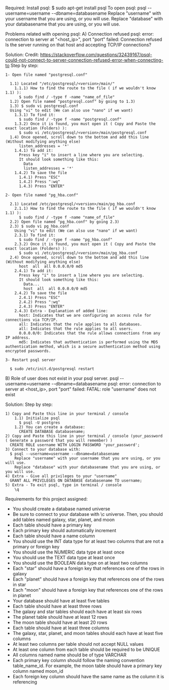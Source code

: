 Required:
  Install psql:
    $ sudo apt-get install psql
  To open psql:
    psql --username=username --dbname=databasename
      Replace "username" with your username that you are using, or you will use.
      Replace "database" with your databasename that you are using, or you will use.



Problems related with opening psql:
A) Connection refused
  psql: error: connection to server at "<host_ip>", port "port" failed: Connection refused
  Is the server running on that host and accepting TCP/IP connections?

  Solution: 
  Credit: https://stackoverflow.com/questions/32439167/psql-could-not-connect-to-server-connection-refused-error-when-connecting-to
  Step by step:
  
    1- Open file named "postgresql.conf"
    
      1.1) Located "/etc/postgresql/<version>/main/"
        1.1.1) How to find the route to the file ( if we wouldn't know 1.1) ):
          $ sudo find / -type f -name "name_of_file"
      1.2) Open file named "postgresql.conf" by going to 1.3)
      1.3) $ sudo vi postgresql.conf
      Using "vi" to edit (We can also use "nano" if we want)
        1.3.1) To find it:
          $ sudo find / -type f -name "postgresql.conf"
        1.3.2) Once it is found, you must open it ( Copy and Paste the exact location (Folders) ):
          $ sudo vi /etc/postgresql/<version>/main/postgresql.conf
      1.4) Once opened, scroll down to the bottom and add this line (Without modifying anything else)
          listen_addresses = '*'
        1.4.1) To add it:
          Press key "i" to insert a line where you are selecting.
          It should look something like this: 
            Data
            listen_addresses = '*'
        1.4.2) To save the file
          1.4.1) Press "ESC"
          1.4.2) Press ":wq"
          1.4.3) Press "ENTER"
      
    2- Open file named "pg_hba.conf"
    
      2.1) Located /etc/postgresql/<version>/main/pg_hba.conf
        2.1.1) How to find the route to the file ( if we wouldn't know 1.1) ):
          $ sudo find / -type f -name "name_of_file"
      2.2) Open file named "pg_hba.conf" by going 2.3)
      2.3) $ sudo vi pg_hba.conf
        Using "vi" to edit (We can also use "nano" if we want)
        2.3.1) To find it:
          $ sudo find / -type f -name "pg_hba.conf"
        2.3.2) Once it is found, you must open it ( Copy and Paste the exact location (Folders) ):
          $ sudo vi /etc/postgresql/<version>/main/pg_hba.conf
      2.4) Once opened, scroll down to the bottom and add this line (Without modifying anything else)
          host  all  all 0.0.0.0/0 md5
        2.4.1) To add it:
          Press key "i" to insert a line where you are selecting.
          It should look something like this: 
            Data...
            host  all  all 0.0.0.0/0 md5
        2.4.2) To save the file
          2.4.1) Press "ESC"
          2.4.2) Press ":wq"
          2.4.3) Press "ENTER"
        2.4.3) Extra - Explanation of added line:
          host: Indicates that we are configuring an access rule for connections via TCP/IP. 
          all: Indicates that the rule applies to all databases. 
          all: Indicates that the rule applies to all users. 
          0.0.0.0/0: Indicates that the rule allows connections from any IP address. 
          md5: Indicates that authentication is performed using the MD5 authentication method, which is a secure authentication method using encrypted passwords.
          
    3- Restart psql server
    
      $ sudo /etc/init.d/postgresql restart


  
B) Role of user does not exist in your psql server.
  psql --username=username --dbname=databasename
  psql: error: connection to server at <host_ip>, port "port" failed: FATAL:  role "username" does not exist
  
  Solution:
  Step by step:
  
    1) Copy and Paste this line in your terminal / console
        1.1) Initialize psql
          $ psql -U postgres
        1.2) You can create a database:
          CREATE DATABASE databasename;
    2) Copy and Paste this line in your terminal / console (your_password ( Generate a password that you will remember) )
      CREATE ROLE username WITH LOGIN PASSWORD 'your_password';
    3) Connect to your database with:
      $ psql --username=username --dbname=databasename
        Replace "username" with your username that you are using, or you will use.
        Replace "database" with your databasename that you are using, or you will use.
    4) Extra - Give all privileges to your "username"
      GRANT ALL PRIVILEGES ON DATABASE databasename TO username;
    5) Extra - To exit psql, type in terminal / console
        \q



Requirements for this project assigned:

- You should create a database named universe
- Be sure to connect to your database with \c universe. Then, you should add tables named galaxy, star, planet, and moon
- Each table should have a primary key
- Each primary key should automatically increment
- Each table should have a name column
- You should use the INT data type for at least two columns that are not a primary or foreign key
- You should use the NUMERIC data type at least once
- You should use the TEXT data type at least once
- You should use the BOOLEAN data type on at least two columns
- Each "star" should have a foreign key that references one of the rows in galaxy
- Each "planet" should have a foreign key that references one of the rows in star
- Each "moon" should have a foreign key that references one of the rows in planet
- Your database should have at least five tables
- Each table should have at least three rows
- The galaxy and star tables should each have at least six rows
- The planet table should have at least 12 rows
- The moon table should have at least 20 rows
- Each table should have at least three columns
- The galaxy, star, planet, and moon tables should each have at least five columns
- At least two columns per table should not accept NULL values
- At least one column from each table should be required to be UNIQUE
- All columns named name should be of type VARCHAR
- Each primary key column should follow the naming convention table_name_id. For example, the moon table should have a primary key column named moon_id
- Each foreign key column should have the same name as the column it is referencing
